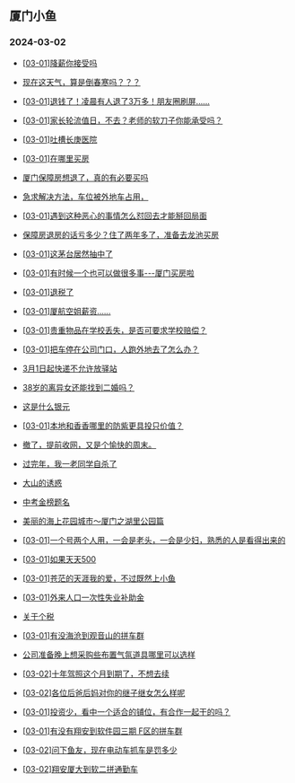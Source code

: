## 厦门小鱼 
### 2024-03-02

+ [[03-01]降薪你接受吗](http://bbs.xmfish.com/read-htm-tid-18153828.html)

+ [现在这天气，算是倒春寒吗？？？](http://bbs.xmfish.com/read-htm-tid-18153833.html)

+ [[03-01]退钱了！凌晨有人退了3万多！朋友圈刷屏……](http://bbs.xmfish.com/read-htm-tid-18153858.html)

+ [[03-01]家长轮流值日，不去？老师的软刀子你能承受吗？](http://bbs.xmfish.com/read-htm-tid-18154038.html)

+ [[03-01]吐槽长庚医院](http://bbs.xmfish.com/read-htm-tid-18153861.html)

+ [[03-01]在哪里买房](http://bbs.xmfish.com/read-htm-tid-18153978.html)

+ [厦门保障房想退了，真的有必要买吗](http://bbs.xmfish.com/read-htm-tid-18154068.html)

+ [急求解决方法，车位被外地车占用，](http://bbs.xmfish.com/read-htm-tid-18153855.html)

+ [[03-01]遇到这种恶心的事情怎么怼回去才能掰回局面](http://bbs.xmfish.com/read-htm-tid-18153937.html)

+ [保障房退房的话亏多少？住了两年多了，准备去龙池买房](http://bbs.xmfish.com/read-htm-tid-18154091.html)

+ [[03-01]这茅台居然抽中了](http://bbs.xmfish.com/read-htm-tid-18153890.html)

+ [[03-01]有时候一个也可以做很多事---厦门买房啦](http://bbs.xmfish.com/read-htm-tid-18154041.html)

+ [[03-01]退税了](http://bbs.xmfish.com/read-htm-tid-18153922.html)

+ [[03-01]厦航空姐薪资……](http://bbs.xmfish.com/read-htm-tid-18154217.html)

+ [[03-01]贵重物品在学校丢失，是否可要求学校赔偿？](http://bbs.xmfish.com/read-htm-tid-18153893.html)

+ [[03-01]把车停在公司门口，人跑外地去了怎么办？](http://bbs.xmfish.com/read-htm-tid-18154110.html)

+ [3月1日起快递不允许放驿站](http://bbs.xmfish.com/read-htm-tid-18154183.html)

+ [38岁的离异女还能找到二婚吗？](http://bbs.xmfish.com/read-htm-tid-18154109.html)

+ [这是什么银元](http://bbs.xmfish.com/read-htm-tid-18154156.html)

+ [[03-01]本地和香香哪里的防紫更具投只价值？](http://bbs.xmfish.com/read-htm-tid-18154062.html)

+ [撤了，提前收网，又是个愉快的周末。](http://bbs.xmfish.com/read-htm-tid-18154082.html)

+ [过完年，我一老同学自杀了](http://bbs.xmfish.com/read-htm-tid-18154168.html)

+ [大山的诱惑](http://bbs.xmfish.com/read-htm-tid-18154208.html)

+ [中考金榜题名](http://bbs.xmfish.com/read-htm-tid-18154175.html)

+ [美丽的海上花园城市～厦门之湖里公园篇](http://bbs.xmfish.com/read-htm-tid-18154144.html)

+ [[03-01]一个号两个人用，一会是老头，一会是少妇，熟悉的人是看得出来的](http://bbs.xmfish.com/read-htm-tid-18154176.html)

+ [[03-01]如果天天500](http://bbs.xmfish.com/read-htm-tid-18154179.html)

+ [[03-01]苍茫的天涯我的爱，不过既然上小鱼](http://bbs.xmfish.com/read-htm-tid-18154180.html)

+ [[03-01]外来人口一次性失业补助金](http://bbs.xmfish.com/read-htm-tid-18154169.html)

+ [关于个税](http://bbs.xmfish.com/read-htm-tid-18154172.html)

+ [[03-01]有没海沧到观音山的拼车群](http://bbs.xmfish.com/read-htm-tid-18154204.html)

+ [公司准备晚上想采购些布置气氛道具哪里可以选样](http://bbs.xmfish.com/read-htm-tid-18154222.html)

+ [[03-02]十年驾照这个月到期了，不想去续](http://bbs.xmfish.com/read-htm-tid-18154489.html)

+ [[03-02]各位后爸后妈对你的继子继女怎么样呢](http://bbs.xmfish.com/read-htm-tid-18154474.html)

+ [[03-01]投资少，看中一个适合的铺位，有合作一起干的吗？](http://bbs.xmfish.com/read-htm-tid-18154225.html)

+ [[03-01]有没有翔安到软件园三期 F区的拼车群](http://bbs.xmfish.com/read-htm-tid-18154202.html)

+ [[03-02]问下鱼友，现在电动车抓车是罚多少](http://bbs.xmfish.com/read-htm-tid-18154467.html)

+ [[03-02]翔安厦大到软二拼通勤车](http://bbs.xmfish.com/read-htm-tid-18154379.html)

